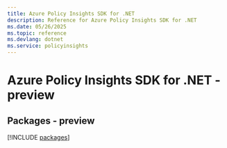 ```yaml
---
title: Azure Policy Insights SDK for .NET
description: Reference for Azure Policy Insights SDK for .NET
ms.date: 05/26/2025
ms.topic: reference
ms.devlang: dotnet
ms.service: policyinsights
---
```

# Azure Policy Insights SDK for .NET - preview
## Packages - preview
[!INCLUDE [packages](policy-insights-index.md)]